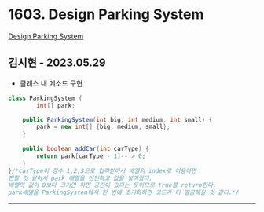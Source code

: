 # 1603. Design Parking System

[Design Parking System](https://leetcode.com/problems/design-parking-system/)

## 김시현 - 2023.05.29

- 클래스 내 메소드 구현

```java
class ParkingSystem {
        int[] park;

    public ParkingSystem(int big, int medium, int small) {
        park = new int[] {big, medium, small};
    }
    
    public boolean addCar(int carType) {
        return park[carType - 1]-- > 0;
    }
}/*carType이 정수 1,2,3으로 입력받아서 배열의 index로 이용하면
편할 것 같아서 park 배열을 선언하고 값을 넣어줬다.
배열의 값이 0보다 크기만 하면 공간이 있다는 뜻이므로 true를 return한다.
park배열을 ParkingSystem에서 한 번에 초기화하면 코드가 더 깔끔해질 것 같다.*/
```

---
